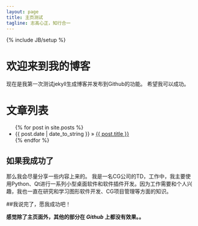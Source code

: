 ```yaml
---
layout: page
title: 主页测试
tagline: 志高心正，知行合一
---
```

{% include JB/setup %}

# 欢迎来到我的博客

现在是我第一次测试jekyll生成博客并发布到Github的功能。
希望我可以成功。


# 文章列表

<ul class="posts">
  {% for post in site.posts %}
    <li><span>{{ post.date | date_to_string }}</span> &raquo; <a href="{{ BASE_PATH }}{{ post.url }}">{{ post.title }}</a></li>
  {% endfor %}
</ul>

## 如果我成功了

那么我会尽量分享一些内容上来的。
我是一名CG公司的TD，工作中，我主要使用Python、Qt进行一系列小型桌面软件和软件插件开发。因为工作需要和个人兴趣，我也一直在研究和学习图形软件开发、CG项目管理等方面的知识。

##我说完了，愿我成功吧！

**感觉除了主页面外，其他的部分在 _Github_ 上都没有效果。。**
